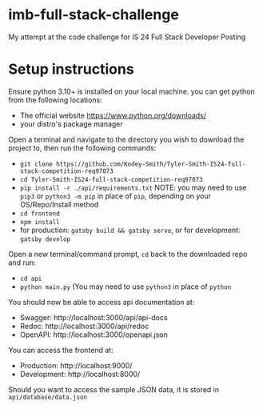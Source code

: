 
# imb-full-stack-challenge
My attempt at the code challenge for IS 24 Full Stack Developer Posting


# Setup instructions
Ensure python 3.10+ is installed on your local machine. you can get python from the following locations:
 - The official website https://www.python.org/downloads/
 - your distro's package manager
 
Open a terminal and navigate to the directory you wish to download the project to, then run the following commands:
 - ``git clone https://github.com/Kodey-Smith/Tyler-Smith-IS24-full-stack-competition-req97073``
 - ``cd Tyler-Smith-IS24-full-stack-competition-req97073``
 - ``pip install -r ./api/requirements.txt`` NOTE: you may need to use ``pip3`` or ``python3 -m pip`` in place of ``pip``, depending on your OS/Repo/Install method
 - ``cd frontend``
 - ``npm install``
 - for production: ``gatsby build && gatsby serve``, or for development: ``gatsby develop``

Open a new terminal/command prompt, ``cd`` back to the downloaded repo and run:
 - ``cd api``
 - ``python main.py`` (You may need to use ``python3`` in place of ``python``

You should now be able to access api documentation at:
 - Swagger: http://localhost:3000/api/api-docs
 - Redoc: http://localhost:3000/api/redoc
 - OpenAPI: http://localhost:3000/openapi.json

You can access the frontend at:
 - Production: http://localhost:9000/
 - Development: http://localhost:8000/

Should you want to access the sample JSON data, it is stored in ``api/database/data.json``
 
